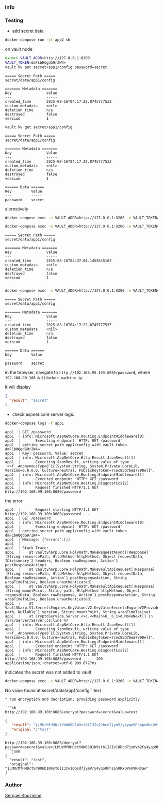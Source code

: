 ### Info

### Testing

* add secret data

```sh
docker-compose run -it app2 sh
```
on vault node
```sh
export VAULT_ADDR=http://127.0.0.1:8200
VAULT_TOKEN=dmF1bHQgdG9rZW4=
vault kv put secret/app1/config password=secret
```
```text
===== Secret Path =====
secret/data/app1/config

======= Metadata =======
Key                Value
---                -----
created_time       2025-08-16T04:17:22.074577753Z
custom_metadata    <nil>
deletion_time      n/a
destroyed          false
version            1
```
```sh
vault kv get secret/app1/config
```
```text
===== Secret Path =====
secret/data/app1/config

======= Metadata =======
Key                Value
---                -----
created_time       2025-08-16T04:17:22.074577753Z
custom_metadata    <nil>
deletion_time      n/a
destroyed          false
version            1

====== Data ======
Key         Value
---         -----
password    secret
```
alernatively
```sh
docker-compose exec -e VAULT_ADDR=http://127.0.0.1:8200 -e VAULT_TOKEN=dmF1bHQgdG9rZW4=  -it app2 vault kv destroy -versions=1 secret/app1/config
```
```sh
docker-compose exec -e VAULT_ADDR=http://127.0.0.1:8200 -e VAULT_TOKEN=dmF1bHQgdG9rZW4=  -it app2 vault kv put secret/app1/config password=secret
```
```text
===== Secret Path =====
secret/data/app1/config

======= Metadata =======
Key                Value
---                -----
created_time       2025-08-16T04:37:04.145584516Z
custom_metadata    <nil>
deletion_time      n/a
destroyed          false
version            1


```

```sh
docker-compose exec -e VAULT_ADDR=http://127.0.0.1:8200 -e VAULT_TOKEN=dmF1bHQgdG9rZW4=  -it app2 vault kv  get secret/app1/config
```
```text
===== Secret Path =====
secret/data/app1/config

======= Metadata =======
Key                Value
---                -----
created_time       2025-08-16T04:17:22.074577753Z
custom_metadata    <nil>
deletion_time      n/a
destroyed          false
version            1

====== Data ======
Key         Value
---         -----
password    secret
```
in the browser, navigate to `http://192.168.99.100:8080/password`,  where `192.168.99.100` is `$(docker-machine ip`.

it will display
```json
{
  "result": "secret"
}
```
*  check aspnet.core server logs:
```sh
docker-compose logs -f app1
```
```text
app1  | GET /password
app1  | info: Microsoft.AspNetCore.Routing.EndpointMiddleware[0]
app1  |       Executing endpoint 'HTTP: GET /password'
app1  | getting secret path app1/config with vault token dmF1bHQgdG9rZW4=
app1  | Key: password, Value: secret
app1  | info: Microsoft.AspNetCore.Http.Result.JsonResult[1]
app1  |       Executing JsonResult, writing value of type '<>f__AnonymousType0`1[[System.String, System.Private.CoreLib, Version=6.0.0.0, Culture=neutral, PublicKeyToken=7cec85d7bea7798e]]'.
app1  | info: Microsoft.AspNetCore.Routing.EndpointMiddleware[1]
app1  |       Executed endpoint 'HTTP: GET /password'
app1  | info: Microsoft.AspNetCore.Hosting.Diagnostics[2]
app1  |       Request finished HTTP/1.1 GET http://192.168.99.100:8080/password
```

the error
```text
app1  |       Request starting HTTP/1.1 GET http://192.168.99.100:8080/password - -
app1  | GET /password
app1  | info: Microsoft.AspNetCore.Routing.EndpointMiddleware[0]
app1  |       Executing endpoint 'HTTP: GET /password'
app1  | getting secret path app1/config with vault token dmF1bHQgdG9rZW4=
app1  | Message: {"errors":[]}
app1  |
app1  | Stack Trace:
app1  |    at VaultSharp.Core.Polymath.MakeRequestAsync[TResponse](String resourcePath, HttpMethod httpMethod, Object requestData, IDictionary`2 headers, Boolean rawResponse, Action`1 postResponseAction)
app1  |    at VaultSharp.Core.Polymath.MakeVaultApiRequest[TResponse](String resourcePath, HttpMethod httpMethod, Object requestData, Boolean rawResponse, Action`1 postResponseAction, String wrapTimeToLive, Boolean unauthenticated)
app1  |    at VaultSharp.Core.Polymath.MakeVaultApiRequest[TResponse](String mountPoint, String path, HttpMethod httpMethod, Object requestData, Boolean rawResponse, Action`1 postResponseAction, String wrapTimeToLive, Boolean unauthenticated)
app1  |    at VaultSharp.V1.SecretsEngines.KeyValue.V2.KeyValueSecretsEngineV2Provider.ReadSecretAsync(String path, Nullable`1 version, String mountPoint, String wrapTimeToLive)
app1  |    at CryptoService.Server.<>c.<<Main>b__6_1>d.MoveNext() in /src/Server/Server.cs:line 47
app1  | info: Microsoft.AspNetCore.Http.Result.JsonResult[1]
app1  |       Executing JsonResult, writing value of type '<>f__AnonymousType0`1[[System.String, System.Private.CoreLib, Version=6.0.0.0, Culture=neutral, PublicKeyToken=7cec85d7bea7798e]]'.
app1  | info: Microsoft.AspNetCore.Routing.EndpointMiddleware[1]
app1  |       Executed endpoint 'HTTP: GET /password'
app1  | info: Microsoft.AspNetCore.Hosting.Diagnostics[2]
app1  |       Request finished HTTP/1.1 GET http://192.168.99.100:8080/password - - - 200 - application/json;+charset=utf-8 999.6727ms

```
indicates the secret was not added to vault
```sh
docker-compose exec -e VAULT_ADDR=http://127.0.0.1:8200 -e VAULT_TOKEN=dmF1bHQgdG9rZW4=  -it app2 vault kv  get secret/app1/config

```
No value found at secret/data/app1/config```text
```
* run encryption and decription, providing password explicitly

```sh
http://192.168.99.100:8080/encrypt?password=secret&value=test
```
```json
{ 
   "result": "jLMUcMfHHDctVdW06D1W9st6iIJIv1Obcd7jymV/y4yqo9Phspn0KxbVskVRHJaw",
   "original ":"test"
}
```
```
http://192.168.99.100:8080/decrypt?password=secret&value=jLMUcMfHHDctVdW06D1W9st6iIJIv1Obcd7jymV%2Fy4yqo9Phspn0KxbVskVRHJaw
```json
{
  "result": "test",
  "original": "jLMUcMfHHDctVdW06D1W9st6iIJIv1Obcd7jymV/y4yqo9Phspn0KxbVskVRHJaw"
}

```

### Author
[Serguei Kouzmine](kouzmine_serguei@yahoo.com)
